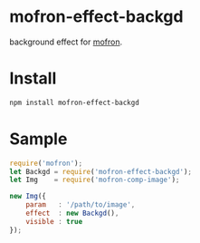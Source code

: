 # mofron-effect-backgd
background effect for [mofron](https://github.com/simpart/mofron).<br>

# Install
```bash
npm install mofron-effect-backgd
```

# Sample
```javascript
require('mofron');
let Backgd = require('mofron-effect-backgd');
let Img    = require('mofron-comp-image');

new Img({
    param   : '/path/to/image',
    effect  : new Backgd(),
    visible : true
});
```
